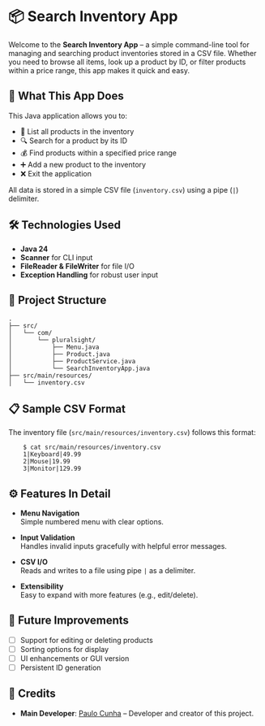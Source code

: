 # 📦 Search Inventory App

Welcome to the **Search Inventory App** – a simple command-line tool for managing and searching product inventories stored in a CSV file. Whether you need to browse all items, look up a product by ID, or filter products within a price range, this app makes it quick and easy.

## 🧠 What This App Does

This Java application allows you to:

- 📝 List all products in the inventory
- 🔍 Search for a product by its ID
- 💰 Find products within a specified price range
- ➕ Add a new product to the inventory
- ❌ Exit the application

All data is stored in a simple CSV file (`inventory.csv`) using a pipe (`|`) delimiter.

## 🛠️ Technologies Used

- **Java 24**
- **Scanner** for CLI input
- **FileReader & FileWriter** for file I/O
- **Exception Handling** for robust user input

## 📂 Project Structure
```
.
├── src/
│   └── com/
│       └── pluralsight/
│           ├── Menu.java
│           ├── Product.java
│           ├── ProductService.java
│           └── SearchInventoryApp.java
├── src/main/resources/
│   └── inventory.csv
```
## 📋 Sample CSV Format

The inventory file (`src/main/resources/inventory.csv`) follows this format:

```
    $ cat src/main/resources/inventory.csv
    1|Keyboard|49.99
    2|Mouse|19.99
    3|Monitor|129.99
```

## ⚙️ Features In Detail

- **Menu Navigation**  
  Simple numbered menu with clear options.

- **Input Validation**  
  Handles invalid inputs gracefully with helpful error messages.

- **CSV I/O**  
  Reads and writes to a file using pipe `|` as a delimiter.

- **Extensibility**  
  Easy to expand with more features (e.g., edit/delete).

## 🚀 Future Improvements

- [ ] Support for editing or deleting products
- [ ] Sorting options for display
- [ ] UI enhancements or GUI version
- [ ] Persistent ID generation

## 🙌 Credits

- **Main Developer**: [Paulo Cunha](https://github.com/paulofranklins2) – Developer and creator of this project.